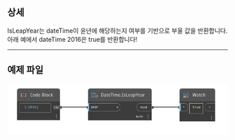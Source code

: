 ## 상세
IsLeapYear는 dateTime이 윤년에 해당하는지 여부를 기반으로 부울 값을 반환합니다. 아래 예에서 dateTime 2016은 true를 반환합니다!
___
## 예제 파일

![IsLeapYear](./DSCore.DateTime.IsLeapYear_img.jpg)


